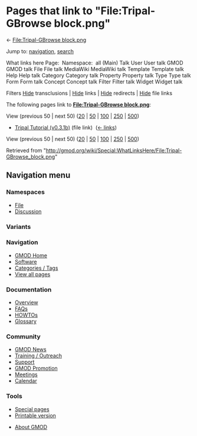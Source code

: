 <div id="mw-page-base" class="noprint">

</div>

<div id="mw-head-base" class="noprint">

</div>

<div id="content" class="mw-body" role="main">

<span id="top"></span>

<div id="mw-js-message" style="display:none;">

</div>



# <span dir="auto">Pages that link to "File:Tripal-GBrowse block.png"</span>

<div id="bodyContent">

<div id="contentSub">

← [File:Tripal-GBrowse
block.png](/wiki/File:Tripal-GBrowse_block.png "File:Tripal-GBrowse block.png")

</div>

<div id="jump-to-nav" class="mw-jump">

Jump to: [navigation](#mw-navigation), [search](#p-search)

</div>

<div id="mw-content-text">

What links here Page:  Namespace:  all (Main) Talk User User talk GMOD
GMOD talk File File talk MediaWiki MediaWiki talk Template Template talk
Help Help talk Category Category talk Property Property talk Type Type
talk Form Form talk Concept Concept talk Filter Filter talk Widget
Widget talk

Filters
[Hide](/mediawiki/index.php?title=Special:WhatLinksHere/File:Tripal-GBrowse_block.png&hidetrans=1 "Special:WhatLinksHere/File:Tripal-GBrowse block.png")
transclusions \|
[Hide](/mediawiki/index.php?title=Special:WhatLinksHere/File:Tripal-GBrowse_block.png&hidelinks=1 "Special:WhatLinksHere/File:Tripal-GBrowse block.png")
links \|
[Hide](/mediawiki/index.php?title=Special:WhatLinksHere/File:Tripal-GBrowse_block.png&hideredirs=1 "Special:WhatLinksHere/File:Tripal-GBrowse block.png")
redirects \|
[Hide](/mediawiki/index.php?title=Special:WhatLinksHere/File:Tripal-GBrowse_block.png&hideimages=1 "Special:WhatLinksHere/File:Tripal-GBrowse block.png")
file links

The following pages link to **[File:Tripal-GBrowse
block.png](/wiki/File:Tripal-GBrowse_block.png "File:Tripal-GBrowse block.png")**:

View (previous 50 \| next 50)
([20](/mediawiki/index.php?title=Special:WhatLinksHere/File:Tripal-GBrowse_block.png&limit=20 "Special:WhatLinksHere/File:Tripal-GBrowse block.png")
\|
[50](/mediawiki/index.php?title=Special:WhatLinksHere/File:Tripal-GBrowse_block.png&limit=50 "Special:WhatLinksHere/File:Tripal-GBrowse block.png")
\|
[100](/mediawiki/index.php?title=Special:WhatLinksHere/File:Tripal-GBrowse_block.png&limit=100 "Special:WhatLinksHere/File:Tripal-GBrowse block.png")
\|
[250](/mediawiki/index.php?title=Special:WhatLinksHere/File:Tripal-GBrowse_block.png&limit=250 "Special:WhatLinksHere/File:Tripal-GBrowse block.png")
\|
[500](/mediawiki/index.php?title=Special:WhatLinksHere/File:Tripal-GBrowse_block.png&limit=500 "Special:WhatLinksHere/File:Tripal-GBrowse block.png"))

- [Tripal Tutorial
  (v0.3.1b)](/wiki/Tripal_Tutorial_(v0.3.1b) "Tripal Tutorial (v0.3.1b)")
  (file link) ‎ <span class="mw-whatlinkshere-tools">([←
  links](/mediawiki/index.php?title=Special:WhatLinksHere&target=Tripal+Tutorial+%28v0.3.1b%29 "Special:WhatLinksHere"))</span>

View (previous 50 \| next 50)
([20](/mediawiki/index.php?title=Special:WhatLinksHere/File:Tripal-GBrowse_block.png&limit=20 "Special:WhatLinksHere/File:Tripal-GBrowse block.png")
\|
[50](/mediawiki/index.php?title=Special:WhatLinksHere/File:Tripal-GBrowse_block.png&limit=50 "Special:WhatLinksHere/File:Tripal-GBrowse block.png")
\|
[100](/mediawiki/index.php?title=Special:WhatLinksHere/File:Tripal-GBrowse_block.png&limit=100 "Special:WhatLinksHere/File:Tripal-GBrowse block.png")
\|
[250](/mediawiki/index.php?title=Special:WhatLinksHere/File:Tripal-GBrowse_block.png&limit=250 "Special:WhatLinksHere/File:Tripal-GBrowse block.png")
\|
[500](/mediawiki/index.php?title=Special:WhatLinksHere/File:Tripal-GBrowse_block.png&limit=500 "Special:WhatLinksHere/File:Tripal-GBrowse block.png"))

</div>

<div class="printfooter">

Retrieved from
"<http://gmod.org/wiki/Special:WhatLinksHere/File:Tripal-GBrowse_block.png>"

</div>

<div id="catlinks" class="catlinks catlinks-allhidden">

</div>

<div class="visualClear">

</div>

</div>

</div>

<div id="mw-navigation">

## Navigation menu

<div id="mw-head">



<div id="left-navigation">

<div id="p-namespaces" class="vectorTabs" role="navigation"
aria-labelledby="p-namespaces-label">

### Namespaces

- <span id="ca-nstab-image"><a href="/wiki/File:Tripal-GBrowse_block.png" accesskey="c"
  title="View the file page [c]">File</a></span>
- <span id="ca-talk"><a
  href="/mediawiki/index.php?title=File_talk:Tripal-GBrowse_block.png&amp;action=edit&amp;redlink=1"
  accesskey="t"
  title="Discussion about the content page [t]">Discussion</a></span>

</div>

<div id="p-variants" class="vectorMenu emptyPortlet" role="navigation"
aria-labelledby="p-variants-label">

### 

### Variants[](#)

<div class="menu">

</div>

</div>

</div>

<div id="right-navigation">





</div>



</div>

</div>

</div>

<div id="mw-panel">

<div id="p-logo" role="banner">

<a href="/wiki/Main_Page"
style="background-image: url(http://gmod.org/images/GMOD-cogs.png);"
title="Visit the main page"></a>

</div>

<div id="p-Navigation" class="portal" role="navigation"
aria-labelledby="p-Navigation-label">

### Navigation

<div class="body">

- <span id="n-GMOD-Home">[GMOD Home](/wiki/Main_Page)</span>
- <span id="n-Software">[Software](/wiki/GMOD_Components)</span>
- <span id="n-Categories-.2F-Tags">[Categories /
  Tags](/wiki/Categories)</span>
- <span id="n-View-all-pages">[View all
  pages](/wiki/Special:AllPages)</span>

</div>

</div>

<div id="p-Documentation" class="portal" role="navigation"
aria-labelledby="p-Documentation-label">

### Documentation

<div class="body">

- <span id="n-Overview">[Overview](/wiki/Overview)</span>
- <span id="n-FAQs">[FAQs](/wiki/Category:FAQ)</span>
- <span id="n-HOWTOs">[HOWTOs](/wiki/Category:HOWTO)</span>
- <span id="n-Glossary">[Glossary](/wiki/Glossary)</span>

</div>

</div>

<div id="p-Community" class="portal" role="navigation"
aria-labelledby="p-Community-label">

### Community

<div class="body">

- <span id="n-GMOD-News">[GMOD News](/wiki/GMOD_News)</span>
- <span id="n-Training-.2F-Outreach">[Training /
  Outreach](/wiki/Training_and_Outreach)</span>
- <span id="n-Support">[Support](/wiki/Support)</span>
- <span id="n-GMOD-Promotion">[GMOD
  Promotion](/wiki/GMOD_Promotion)</span>
- <span id="n-Meetings">[Meetings](/wiki/Meetings)</span>
- <span id="n-Calendar">[Calendar](/wiki/Calendar)</span>

</div>

</div>

<div id="p-tb" class="portal" role="navigation"
aria-labelledby="p-tb-label">

### Tools

<div class="body">

- <span id="t-specialpages"><a href="/wiki/Special:SpecialPages" accesskey="q"
  title="A list of all special pages [q]">Special pages</a></span>
- <span id="t-print"><a
  href="/mediawiki/index.php?title=Special:WhatLinksHere/File:Tripal-GBrowse_block.png&amp;printable=yes"
  rel="alternate" accesskey="p"
  title="Printable version of this page [p]">Printable version</a></span>

</div>

</div>

</div>

</div>

<div id="footer" role="contentinfo">

- <span id="footer-places-about">[About
  GMOD](/wiki/GMOD:About "GMOD:About")</span>

<!-- -->






</div>
